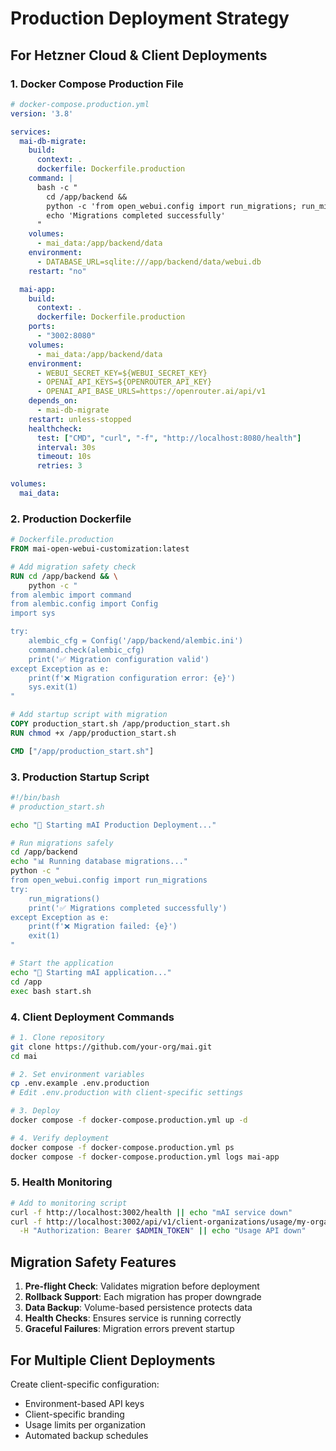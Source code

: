 # Production Deployment Strategy

## For Hetzner Cloud & Client Deployments

### 1. Docker Compose Production File

```yaml
# docker-compose.production.yml
version: '3.8'

services:
  mai-db-migrate:
    build: 
      context: .
      dockerfile: Dockerfile.production
    command: |
      bash -c "
        cd /app/backend &&
        python -c 'from open_webui.config import run_migrations; run_migrations()' &&
        echo 'Migrations completed successfully'
      "
    volumes:
      - mai_data:/app/backend/data
    environment:
      - DATABASE_URL=sqlite:///app/backend/data/webui.db
    restart: "no"

  mai-app:
    build: 
      context: .
      dockerfile: Dockerfile.production
    ports:
      - "3002:8080"
    volumes:
      - mai_data:/app/backend/data
    environment:
      - WEBUI_SECRET_KEY=${WEBUI_SECRET_KEY}
      - OPENAI_API_KEYS=${OPENROUTER_API_KEY}
      - OPENAI_API_BASE_URLS=https://openrouter.ai/api/v1
    depends_on:
      - mai-db-migrate
    restart: unless-stopped
    healthcheck:
      test: ["CMD", "curl", "-f", "http://localhost:8080/health"]
      interval: 30s
      timeout: 10s
      retries: 3

volumes:
  mai_data:
```

### 2. Production Dockerfile

```dockerfile
# Dockerfile.production
FROM mai-open-webui-customization:latest

# Add migration safety check
RUN cd /app/backend && \
    python -c "
from alembic import command
from alembic.config import Config
import sys

try:
    alembic_cfg = Config('/app/backend/alembic.ini')
    command.check(alembic_cfg)
    print('✅ Migration configuration valid')
except Exception as e:
    print(f'❌ Migration configuration error: {e}')
    sys.exit(1)
"

# Add startup script with migration
COPY production_start.sh /app/production_start.sh
RUN chmod +x /app/production_start.sh

CMD ["/app/production_start.sh"]
```

### 3. Production Startup Script

```bash
#!/bin/bash
# production_start.sh

echo "🚀 Starting mAI Production Deployment..."

# Run migrations safely
cd /app/backend
echo "📊 Running database migrations..."
python -c "
from open_webui.config import run_migrations
try:
    run_migrations()
    print('✅ Migrations completed successfully')
except Exception as e:
    print(f'❌ Migration failed: {e}')
    exit(1)
"

# Start the application
echo "🌟 Starting mAI application..."
cd /app
exec bash start.sh
```

### 4. Client Deployment Commands

```bash
# 1. Clone repository
git clone https://github.com/your-org/mai.git
cd mai

# 2. Set environment variables
cp .env.example .env.production
# Edit .env.production with client-specific settings

# 3. Deploy
docker compose -f docker-compose.production.yml up -d

# 4. Verify deployment
docker compose -f docker-compose.production.yml ps
docker compose -f docker-compose.production.yml logs mai-app
```

### 5. Health Monitoring

```bash
# Add to monitoring script
curl -f http://localhost:3002/health || echo "mAI service down"
curl -f http://localhost:3002/api/v1/client-organizations/usage/my-organization/today \
  -H "Authorization: Bearer $ADMIN_TOKEN" || echo "Usage API down"
```

## Migration Safety Features

1. **Pre-flight Check**: Validates migration before deployment
2. **Rollback Support**: Each migration has proper downgrade
3. **Data Backup**: Volume-based persistence protects data
4. **Health Checks**: Ensures service is running correctly
5. **Graceful Failures**: Migration errors prevent startup

## For Multiple Client Deployments

Create client-specific configuration:
- Environment-based API keys
- Client-specific branding
- Usage limits per organization
- Automated backup schedules